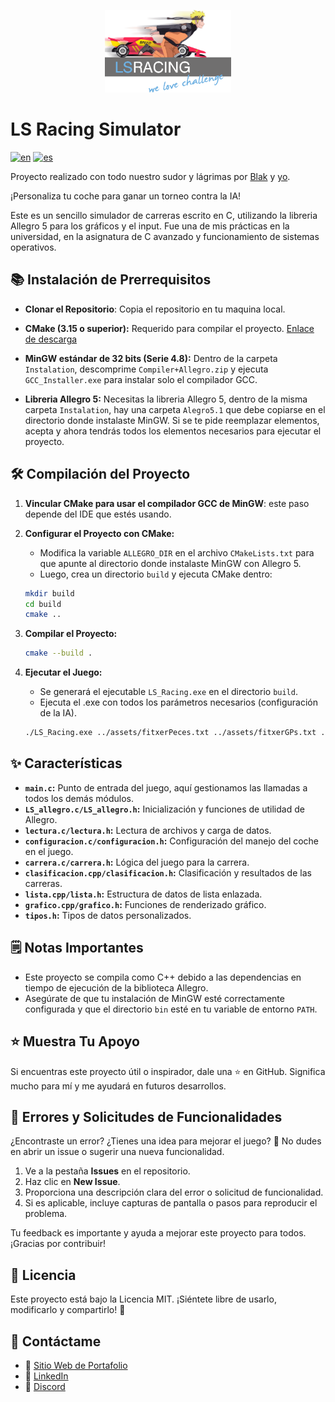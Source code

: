 <p align="center">
  <img src="assets/Logo_We_Love_Challenge.png" style="width: 40%;"/>
</p>

# LS Racing Simulator

[![en](https://img.shields.io/badge/lang-en-red.svg)](https://github.com/alejandrov44/LS_Racing/blob/master/README.md)
[![es](https://img.shields.io/badge/lang-es-yellow.svg)](https://github.com/alejandrov44/LS_Racing/blob/master/README.es.md)

Proyecto realizado con todo nuestro sudor y lágrimas por [Blak](https://github.com/blakjord) y [yo](https://github.com/alejandrov44).

¡Personaliza tu coche para ganar un torneo contra la IA!

Este es un sencillo simulador de carreras escrito en C, utilizando la libreria Allegro 5 para los gráficos y el input. Fue una de mis prácticas en la universidad, en la asignatura de C avanzado y funcionamiento de sistemas operativos.

## 📚 Instalación de Prerrequisitos

* **Clonar el Repositorio**: Copia el repositorio en tu maquina local.

* **CMake (3.15 o superior):** Requerido para compilar el proyecto. [Enlace de descarga](https://cmake.org/download/)

* **MinGW estándar de 32 bits (Serie 4.8):** Dentro de la carpeta `Instalation`, descomprime `Compiler+Allegro.zip` y ejecuta `GCC_Installer.exe` para instalar solo el compilador GCC.

* **Libreria Allegro 5:** Necesitas la libreria Allegro 5, dentro de la misma carpeta `Instalation`, hay una carpeta `Alegro5.1` que debe copiarse en el directorio donde instalaste MinGW. Si se te pide reemplazar elementos, acepta y ahora tendrás todos los elementos necesarios para ejecutar el proyecto.

## 🛠️ Compilación del Proyecto

1.  **Vincular CMake para usar el compilador GCC de MinGW**: este paso depende del IDE que estés usando.

2.  **Configurar el Proyecto con CMake:**
    * Modifica la variable `ALLEGRO_DIR` en el archivo `CMakeLists.txt` para que apunte al directorio donde instalaste MinGW con Allegro 5.
    * Luego, crea un directorio `build` y ejecuta CMake dentro:
    ```bash
    mkdir build
    cd build
    cmake ..
    ```

3.  **Compilar el Proyecto:**
    ```bash
    cmake --build .
    ```

4.  **Ejecutar el Juego:**
    * Se generará el ejecutable `LS_Racing.exe` en el directorio `build`.
    * Ejecuta el .exe con todos los parámetros necesarios (configuración de la IA).
    ```bash
    ./LS_Racing.exe ../assets/fitxerPeces.txt ../assets/fitxerGPs.txt ../assets/fitxerCorredors.bin ../assets/fitxerBase.bin
    ```

## ✨ Características

* **`main.c`:** Punto de entrada del juego, aquí gestionamos las llamadas a todos los demás módulos.
* **`LS_allegro.c/LS_allegro.h`:** Inicialización y funciones de utilidad de Allegro.
* **`lectura.c/lectura.h`:** Lectura de archivos y carga de datos.
* **`configuracion.c/configuracion.h`:** Configuración del manejo del coche en el juego.
* **`carrera.c/carrera.h`:** Lógica del juego para la carrera.
* **`clasificacion.cpp/clasificacion.h`:** Clasificación y resultados de las carreras.
* **`lista.cpp/lista.h`:** Estructura de datos de lista enlazada.
* **`grafico.cpp/grafico.h`:** Funciones de renderizado gráfico.
* **`tipos.h`:** Tipos de datos personalizados.

## 🗒️ Notas Importantes

* Este proyecto se compila como C++ debido a las dependencias en tiempo de ejecución de la biblioteca Allegro.
* Asegúrate de que tu instalación de MinGW esté correctamente configurada y que el directorio `bin` esté en tu variable de entorno `PATH`.

## ⭐ Muestra Tu Apoyo

Si encuentras este proyecto útil o inspirador, dale una ⭐ en GitHub. Significa mucho para mí y me ayudará en futuros desarrollos.

## 🐛 Errores y Solicitudes de Funcionalidades

¿Encontraste un error? ¿Tienes una idea para mejorar el juego? 🤔 No dudes en abrir un issue o sugerir una nueva funcionalidad.

1. Ve a la pestaña **Issues** en el repositorio.
2. Haz clic en **New Issue**.
3. Proporciona una descripción clara del error o solicitud de funcionalidad.
4. Si es aplicable, incluye capturas de pantalla o pasos para reproducir el problema.

Tu feedback es importante y ayuda a mejorar este proyecto para todos. ¡Gracias por contribuir!

## 📜 Licencia

Este proyecto está bajo la Licencia MIT. ¡Siéntete libre de usarlo, modificarlo y compartirlo! 🌈

## 📧 Contáctame

- 💼 [Sitio Web de Portafolio](https://alejandrov44.github.io/portfolio/)
- 🔗 [LinkedIn](https://www.linkedin.com/in/alejandro-viana/)
- 📧 [Discord](https://discord.gg/yGMknyc9)

